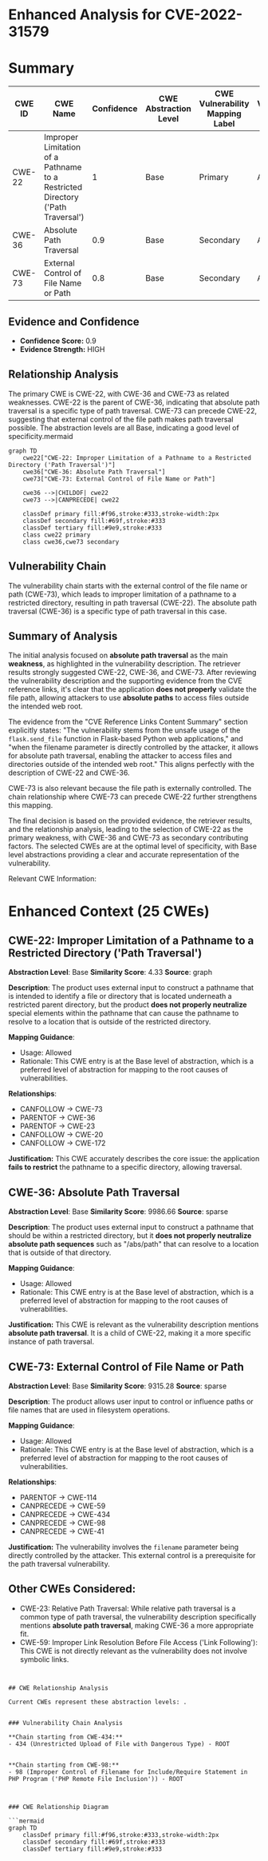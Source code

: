 # Enhanced Analysis for CVE-2022-31579

# Summary 
| CWE ID    | CWE Name                                                                                     | Confidence | CWE Abstraction Level | CWE Vulnerability Mapping Label | CWE-Vulnerability Mapping Notes |
| --------- | -------------------------------------------------------------------------------------------- | ---------- | --------------------- | ------------------------------- | ------------------------------- |
| CWE-22    | Improper Limitation of a Pathname to a Restricted Directory ('Path Traversal')               | 1          | Base                  | Primary                         | Allowed                        |
| CWE-36    | Absolute Path Traversal                                                                      | 0.9        | Base                  | Secondary                       | Allowed                        |
| CWE-73    | External Control of File Name or Path                                                        | 0.8        | Base                  | Secondary                       | Allowed                        |

## Evidence and Confidence

*   **Confidence Score:** 0.9
*   **Evidence Strength:** HIGH

## Relationship Analysis
The primary CWE is CWE-22, with CWE-36 and CWE-73 as related weaknesses. CWE-22 is the parent of CWE-36, indicating that absolute path traversal is a specific type of path traversal. CWE-73 can precede CWE-22, suggesting that external control of the file path makes path traversal possible. The abstraction levels are all Base, indicating a good level of specificity.mermaid
```mermaid
graph TD
    cwe22["CWE-22: Improper Limitation of a Pathname to a Restricted Directory ('Path Traversal')"]
    cwe36["CWE-36: Absolute Path Traversal"]
    cwe73["CWE-73: External Control of File Name or Path"]
    
    cwe36 -->|CHILDOF| cwe22
    cwe73 -->|CANPRECEDE| cwe22
    
    classDef primary fill:#f96,stroke:#333,stroke-width:2px
    classDef secondary fill:#69f,stroke:#333
    classDef tertiary fill:#9e9,stroke:#333
    class cwe22 primary
    class cwe36,cwe73 secondary

```


## Vulnerability Chain
The vulnerability chain starts with the external control of the file name or path (CWE-73), which leads to improper limitation of a pathname to a restricted directory, resulting in path traversal (CWE-22). The absolute path traversal (CWE-36) is a specific type of path traversal in this case.

## Summary of Analysis
The initial analysis focused on **absolute path traversal** as the main **weakness**, as highlighted in the vulnerability description. The retriever results strongly suggested CWE-22, CWE-36, and CWE-73. After reviewing the vulnerability description and the supporting evidence from the CVE reference links, it's clear that the application **does not properly** validate the file path, allowing attackers to use **absolute paths** to access files outside the intended web root.

The evidence from the "CVE Reference Links Content Summary" section explicitly states: "The vulnerability stems from the unsafe usage of the `flask.send_file` function in Flask-based Python web applications," and "when the filename parameter is directly controlled by the attacker, it allows for absolute path traversal, enabling the attacker to access files and directories outside of the intended web root." This aligns perfectly with the description of CWE-22 and CWE-36.

CWE-73 is also relevant because the file path is externally controlled. The chain relationship where CWE-73 can precede CWE-22 further strengthens this mapping.

The final decision is based on the provided evidence, the retriever results, and the relationship analysis, leading to the selection of CWE-22 as the primary weakness, with CWE-36 and CWE-73 as secondary contributing factors. The selected CWEs are at the optimal level of specificity, with Base level abstractions providing a clear and accurate representation of the vulnerability.

Relevant CWE Information:

# Enhanced Context (25 CWEs)

## CWE-22: Improper Limitation of a Pathname to a Restricted Directory ('Path Traversal')
**Abstraction Level**: Base
**Similarity Score**: 4.33
**Source**: graph

**Description**:
The product uses external input to construct a pathname that is intended to identify a file or directory that is located underneath a restricted parent directory, but the product **does not properly neutralize** special elements within the pathname that can cause the pathname to resolve to a location that is outside of the restricted directory.

**Mapping Guidance**:
- Usage: Allowed
- Rationale: This CWE entry is at the Base level of abstraction, which is a preferred level of abstraction for mapping to the root causes of vulnerabilities.

**Relationships**:
- CANFOLLOW -> CWE-73
- PARENTOF -> CWE-36
- PARENTOF -> CWE-23
- CANFOLLOW -> CWE-20
- CANFOLLOW -> CWE-172

**Justification:** This CWE accurately describes the core issue: the application **fails to restrict** the pathname to a specific directory, allowing traversal.

## CWE-36: Absolute Path Traversal
**Abstraction Level**: Base
**Similarity Score**: 9986.66
**Source**: sparse

**Description**:
The product uses external input to construct a pathname that should be within a restricted directory, but it **does not properly neutralize absolute path sequences** such as "/abs/path" that can resolve to a location that is outside of that directory.

**Mapping Guidance**:
- Usage: Allowed
- Rationale: This CWE entry is at the Base level of abstraction, which is a preferred level of abstraction for mapping to the root causes of vulnerabilities.

**Justification:** This CWE is relevant as the vulnerability description mentions **absolute path traversal**. It is a child of CWE-22, making it a more specific instance of path traversal.

## CWE-73: External Control of File Name or Path
**Abstraction Level**: Base
**Similarity Score**: 9315.28
**Source**: sparse

**Description**:
The product allows user input to control or influence paths or file names that are used in filesystem operations.

**Mapping Guidance**:
- Usage: Allowed
- Rationale: This CWE entry is at the Base level of abstraction, which is a preferred level of abstraction for mapping to the root causes of vulnerabilities.

**Relationships**:
- PARENTOF -> CWE-114
- CANPRECEDE -> CWE-59
- CANPRECEDE -> CWE-434
- CANPRECEDE -> CWE-98
- CANPRECEDE -> CWE-41

**Justification:** The vulnerability involves the `filename` parameter being directly controlled by the attacker. This external control is a prerequisite for the path traversal vulnerability.

## Other CWEs Considered:
- CWE-23: Relative Path Traversal: While relative path traversal is a common type of path traversal, the vulnerability description specifically mentions **absolute path traversal**, making CWE-36 a more appropriate fit.
- CWE-59: Improper Link Resolution Before File Access ('Link Following'): This CWE is not directly relevant as the vulnerability does not involve symbolic links.
```


## CWE Relationship Analysis

Current CWEs represent these abstraction levels: .


### Vulnerability Chain Analysis

**Chain starting from CWE-434:**
- 434 (Unrestricted Upload of File with Dangerous Type) - ROOT


**Chain starting from CWE-98:**
- 98 (Improper Control of Filename for Include/Require Statement in PHP Program ('PHP Remote File Inclusion')) - ROOT



### CWE Relationship Diagram

```mermaid
graph TD
    classDef primary fill:#f96,stroke:#333,stroke-width:2px
    classDef secondary fill:#69f,stroke:#333
    classDef tertiary fill:#9e9,stroke:#333
```